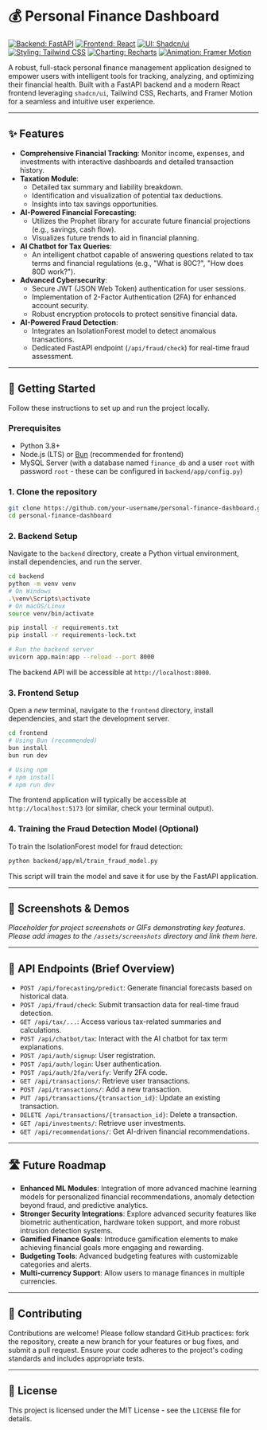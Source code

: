 # 💰 Personal Finance Dashboard

[![Backend: FastAPI](https://img.shields.io/badge/Backend-FastAPI-009688?style=for-the-badge&logo=fastapi)](https://fastapi.tiangolo.com/)
[![Frontend: React](https://img.shields.io/badge/Frontend-React-61DAFB?style=for-the-badge&logo=react)](https://react.dev/)
[![UI: Shadcn/ui](https://img.shields.io/badge/UI-Shadcn%2Fui-000000?style=for-the-badge&logo=shadcn%2Fui)](https://ui.shadcn.com/)
[![Styling: Tailwind CSS](https://img.shields.io/badge/Styling-Tailwind_CSS-38B2AC?style=for-the-badge&logo=tailwind-css)](https://tailwindcss.com/)
[![Charting: Recharts](https://img.shields.io/badge/Charting-Recharts-8884d8?style=for-the-badge&logo=recharts)](https://recharts.org/)
[![Animation: Framer Motion](https://img.shields.io/badge/Animation-Framer_Motion-purple?style=for-the-badge&logo=framer)](https://www.framer.com/motion/)

A robust, full-stack personal finance management application designed to empower users with intelligent tools for tracking, analyzing, and optimizing their financial health. Built with a FastAPI backend and a modern React frontend leveraging `shadcn/ui`, Tailwind CSS, Recharts, and Framer Motion for a seamless and intuitive user experience.

---

## ✨ Features

-   **Comprehensive Financial Tracking**: Monitor income, expenses, and investments with interactive dashboards and detailed transaction history.
-   **Taxation Module**:
    -   Detailed tax summary and liability breakdown.
    -   Identification and visualization of potential tax deductions.
    -   Insights into tax savings opportunities.
-   **AI-Powered Financial Forecasting**:
    -   Utilizes the Prophet library for accurate future financial projections (e.g., savings, cash flow).
    -   Visualizes future trends to aid in financial planning.
-   **AI Chatbot for Tax Queries**:
    -   An intelligent chatbot capable of answering questions related to tax terms and financial regulations (e.g., "What is 80C?", "How does 80D work?").
-   **Advanced Cybersecurity**:
    -   Secure JWT (JSON Web Token) authentication for user sessions.
    -   Implementation of 2-Factor Authentication (2FA) for enhanced account security.
    -   Robust encryption protocols to protect sensitive financial data.
-   **AI-Powered Fraud Detection**:
    -   Integrates an IsolationForest model to detect anomalous transactions.
    -   Dedicated FastAPI endpoint (`/api/fraud/check`) for real-time fraud assessment.

---

## 🚀 Getting Started

Follow these instructions to set up and run the project locally.

### Prerequisites

-   Python 3.8+
-   Node.js (LTS) or [Bun](https://bun.sh/docs/installation) (recommended for frontend)
-   MySQL Server (with a database named `finance_db` and a user `root` with password `root` - these can be configured in `backend/app/config.py`)

### 1. Clone the repository

```bash
git clone https://github.com/your-username/personal-finance-dashboard.git
cd personal-finance-dashboard
```

### 2. Backend Setup

Navigate to the `backend` directory, create a Python virtual environment, install dependencies, and run the server.

```bash
cd backend
python -m venv venv
# On Windows
.\venv\Scripts\activate
# On macOS/Linux
source venv/bin/activate

pip install -r requirements.txt
pip install -r requirements-lock.txt

# Run the backend server
uvicorn app.main:app --reload --port 8000
```

The backend API will be accessible at `http://localhost:8000`.

### 3. Frontend Setup

Open a *new* terminal, navigate to the `frontend` directory, install dependencies, and start the development server.

```bash
cd frontend
# Using Bun (recommended)
bun install
bun run dev

# Using npm
# npm install
# npm run dev
```

The frontend application will typically be accessible at `http://localhost:5173` (or similar, check your terminal output).

### 4. Training the Fraud Detection Model (Optional)

To train the IsolationForest model for fraud detection:

```bash
python backend/app/ml/train_fraud_model.py
```

This script will train the model and save it for use by the FastAPI application.

---

## 📸 Screenshots & Demos

_Placeholder for project screenshots or GIFs demonstrating key features._
_Please add images to the `/assets/screenshots` directory and link them here._

---

## 📝 API Endpoints (Brief Overview)

-   `POST /api/forecasting/predict`: Generate financial forecasts based on historical data.
-   `POST /api/fraud/check`: Submit transaction data for real-time fraud detection.
-   `GET /api/tax/...`: Access various tax-related summaries and calculations.
-   `POST /api/chatbot/tax`: Interact with the AI chatbot for tax term explanations.
-   `POST /api/auth/signup`: User registration.
-   `POST /api/auth/login`: User authentication.
-   `POST /api/auth/2fa/verify`: Verify 2FA code.
-   `GET /api/transactions/`: Retrieve user transactions.
-   `POST /api/transactions/`: Add a new transaction.
-   `PUT /api/transactions/{transaction_id}`: Update an existing transaction.
-   `DELETE /api/transactions/{transaction_id}`: Delete a transaction.
-   `GET /api/investments/`: Retrieve user investments.
-   `GET /api/recommendations/`: Get AI-driven financial recommendations.

---

## 🛣️ Future Roadmap

-   **Enhanced ML Modules**: Integration of more advanced machine learning models for personalized financial recommendations, anomaly detection beyond fraud, and predictive analytics.
-   **Stronger Security Integrations**: Explore advanced security features like biometric authentication, hardware token support, and more robust intrusion detection systems.
-   **Gamified Finance Goals**: Introduce gamification elements to make achieving financial goals more engaging and rewarding.
-   **Budgeting Tools**: Advanced budgeting features with customizable categories and alerts.
-   **Multi-currency Support**: Allow users to manage finances in multiple currencies.

---

## 🤝 Contributing

Contributions are welcome! Please follow standard GitHub practices: fork the repository, create a new branch for your features or bug fixes, and submit a pull request. Ensure your code adheres to the project's coding standards and includes appropriate tests.

---

## 📄 License

This project is licensed under the MIT License - see the `LICENSE` file for details.
